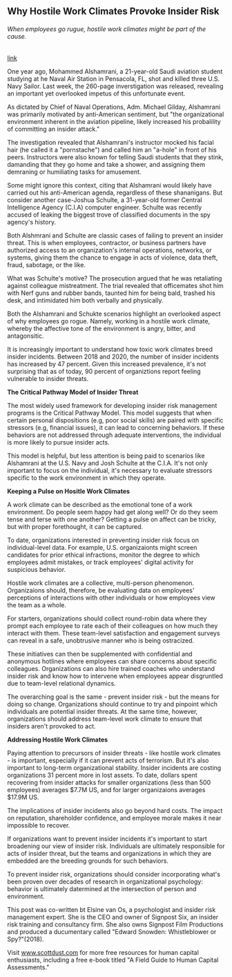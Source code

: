 ## Why Hostile Work Climates Provoke Insider Risk

###### When employees go rugue, hostile work climates might be part of the cause.

[link](https://www.psychologytoday.com/intl/blog/what-we-really-want-in-leader/202101/why-hostile-work-climates-provoke-insider-risk)

One year ago, Mohammed Alshamrani, a 21-year-old Saudi aviation student studying at he Naval Air Station in Pensacola, FL, shot and killed three U.S. Navy Sailor. Last week, the 260-page inverstigation was released, revealing an important yet overlooked impetus of this unfortunate event.

As dictated by Chief of Naval Operations, Adm. Michael Gilday, Alshamrani was primarily motivated by anti-American sentiment, but "the organizational environment inherent in the aviation pipeline, likely increased his probalility of committing an insider attack."

The investigation revealed that Alshamrani's instructor mocked his facial hair (he called it a "pornstache") and called him an "a-hole" in front of his peers. Instructors were also known for telling Saudi students that they stink, damanding that they go home and take a shower, and assigning them demraning or humiliating tasks for amusement.

Some might ignore this context, citing that Alshamrani would likely have carried out his anti-American agenda, regardless of these shananigans. But consider another case-Joshua Schulte, a 31-year-old former Central Intelligence Agency (C.I.A) computer engineer. Schulte was recently accused of leaking the biggest trove of classified documents in the spy agency's history.

Both Alshmrani and Schulte are classic cases of failing to prevent an insider threat. This is when employees, contractor, or business partners have authorized access to an organization's internal operations, networks, or systems, giving them the chance to engage in acts of violence, data theft, fraud, sabotage, or the like.

What was Schulte's motive? The prosecution argued that he was retaliating against colleague mistreatment. The trial revealed that officemates shot him with Nerf guns and rubber bands, taunted him for being bald, trashed his desk, and intimidated him both verbally and physically.

Both the Alshamrani and Schukte scenarios highlight an overlooked aspect of why employees go rogue. Namely, working in a hostile work climate, whereby the affective tone of the environment is angry, bitter, and antagonsitic.

It is increasingly important to understand how toxic work climates breed insider incidents. Between 2018 and 2020, the number of insider incidents has increased by 47 percent. Given this increased prevalence, it's not surprising that as of today, 90 percent of organiztions report feeling vulnerable to insider threats.

**The Critical Pathway Model of Insider Threat**

The most widely used framework for developing insider risk management programs is the Critical Pathway Model. This model suggests that when certain personal dispositions (e.g, poor social skills) are paired with specific stressors (e.g, financial issues), it can lead to concerning behaviors. If these behaviors are not addressed through adequate interventions, the individual is more likely to pursue insider acts.

This model is helpful, but less attention is being paid to scenarios like Alshamrani at the U.S. Navy and Josh Schulte at the C.I.A. It's not only important to focus on the individual, it's necessary to evaluate stressors specific to the work environment in which they operate.

**Keeping a Pulse on Hositle Work Climates**

A work climate can be described as the emotional tone of a work environment. Do people seem happy had get along well? Or do they seem tense and terse with one another? Getting a pulse on affect can be tricky, but with proper forethought, it can be captured.

To date, organizations interested in preventing insider risk focus on individual-level data. For example, U.S. organizaionts might screen candidates for prior ethical infractions, monitor the degree to which employees admit mistakes, or track employees' digital activity for suspicious behavior.

Hostile work climates are a collective, multi-person phenomenon. Organizaions should, therefore, be evaluating data on employees' perceptions of interactions with other individuals or how employees view the team as a whole.

For starters, organizations should collect round-robin data where they prompt each employee to rate each of their colleagues on how much they interact with them. These team-level satisfaction and engagement surveys can reveal in a safe, unobtrusive manner who is being ostracized.

These initiatives can then be supplemented with confidential and anonymous hotlines where employees can share concerns about specific colleagues. Organizations can also hire trained coaches who understand insider risk and know how to intervene when employees appear disgruntled due to team-level relational dynamics.

The overarching goal is the same - prevent insider risk - but the means for doing so change. Organizations should continue to try and pinpoint which individuals are potential insider threats. At the same time, however, organizations should address team-level work climate to ensure that insiders aren't provoked to act.

**Addressing Hostile Work Climates**

Paying attention to precursors of insider threats - like hostile work climates - is important, especially if it can prevent acts of terrorism. But it's also important to long-term organizational stability. Insider incidents are costing organizations 31 percent more in lost assets. To date, dollars spent recovering from insider attacks for smaller organizations (less than 500 employees) averages $7.7M US, and for larger organizaions averages $17.9M US.

The implications of insider incidents also go beyond hard costs. The impact on reputation, shareholder confidence, and employee morale makes it near impossible to recover.

If organizations want to prevent insider incidents it's important to start broadening our view of insider risk. Individuals are ultimately responsible for acts of insider threat, but the teams and organizations in which they are embedded are the breeding grounds for such behaviors.

To prevent insider risk, organizations should consider incorporating what's been proven over decades of research in organizational psychology: behavior is ultimately datermined at the intersection of person and environment.

This post was co-written bt Elsine van Os, a psychologist and insider risk management expert. She is the CEO and owner of Signpost Six, an insider risk training and consultancy firm. She also owns Signpost Film Productions and produced a ducumentary called "Edward Snowden: Whistleblower or Spy?"(2018).

Visit www.scottdust.com for more free resources for human capital enthusiasts, including a free e-book titled "A Field Guide to Human Capital Assessments."

